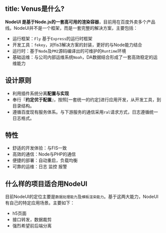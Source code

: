 title: Venus是什么?
---

**NodeUI 是基于Node.js的一套高可用的渲染容器**，目前用在百度外卖多个产品线。NodeUI并不是一个框架，而是一套完整的解决方案，主要包括：

- 运行框架：`Fly` 基于`Express`的运行时框架
- 开发工具：`fekey`，对fis3解决方案的封装，更好的与Node能力结合
- 运行时：基于`Node`及`PM2`源码编译出的可维护的`Runtime`环境
- 基础运维：与公司内部运维系统`Noah`，DA数据结合形成了一套高效稳定的运维能力


## 设计原则

- 利用插件系统分离**配置与实现**
- 奉行『**约定优于配置**』，按照[一套统一的约定]进行应用开发，从开发工具，到目录结构。
- 遵循百度现有服务体系。与下游服务的通信采用`ral`请求方式，日志遵循统一日志格式。

## 特性

- 舒适的开发体验：与FIS一致
- 高效的通信：Node与PHP的通信
- 便捷的部署：自动重启，负载均衡
- 可靠的运维：日志 监控 报警

## 什么样的项目适合用NodeUI

目前NodeUI的定位主要是`数据处理能力`及`模板渲染能力`。基于这两大能力，NodeUI有自己的特定应用场景。主要如下：

- h5页面
- 接口转发，数据裁剪
- 强烈希望前后端分离
